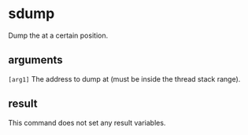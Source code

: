# sdump

Dump the at a certain position.

## arguments

`[arg1]` The address to dump at (must be inside the thread stack range).

## result

This command does not set any result variables.

